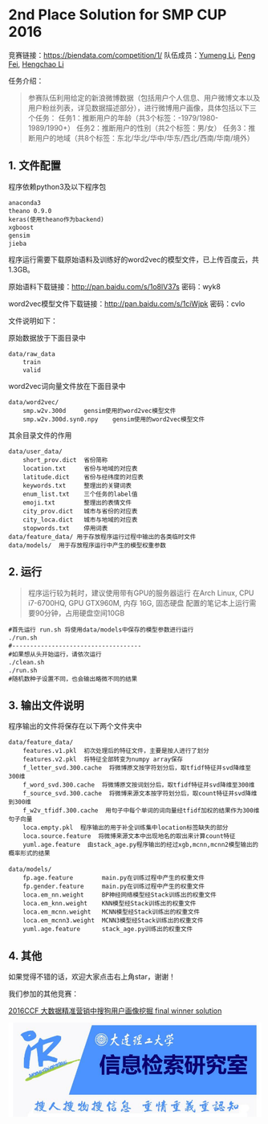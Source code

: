 # 2nd Place Solution for SMP CUP 2016

竞赛链接：https://biendata.com/competition/1/
队伍成员：[Yumeng Li](https://github.com/liyumeng), [Peng Fei](), [Hengchao Li](https://github.com/hengchao0248)

任务介绍：

> 参赛队伍利用给定的新浪微博数据（包括用户个人信息、用户微博文本以及用户粉丝列表，详见数据描述部分），进行微博用户画像，具体包括以下三个任务：
任务1：推断用户的年龄（共3个标签：-1979/1980-1989/1990+）
任务2：推断用户的性别（共2个标签：男/女）
任务3：推断用户的地域（共8个标签：东北/华北/华中/华东/西北/西南/华南/境外）

## 1. 文件配置
程序依赖python3及以下程序包
```
anaconda3
theano 0.9.0
keras(使用theano作为backend)
xgboost
gensim
jieba
```
程序运行需要下载原始语料及训练好的word2vec的模型文件，已上传百度云，共1.3GB。

原始语料下载链接：http://pan.baidu.com/s/1o8lV37s 密码：wyk8

word2vec模型文件下载链接：http://pan.baidu.com/s/1ciWjpk 密码：cvlo

文件说明如下：

原始数据放于下面目录中
```
data/raw_data
    train
    valid
```

word2vec词向量文件放在下面目录中
```
data/word2vec/
    smp.w2v.300d     gensim使用的word2vec模型文件
    smp.w2v.300d.syn0.npy    gensim使用的word2vec模型文件
```

其余目录文件的作用
```
data/user_data/
    short_prov.dict  省份简称
    location.txt     省份与地域的对应表
    latitude.dict    省份与经纬度的对应表
    keywords.txt     整理出的关键词表
    enum_list.txt    三个任务的label值
    emoji.txt        整理出的表情文件
    city_prov.dict   城市与省份的对应表
    city_loca.dict   城市与地域的对应表
    stopwords.txt    停用词表
data/feature_data/ 用于存放程序运行过程中输出的各类临时文件
data/models/  用于存放程序运行中产生的模型权重参数
```

## 2. 运行

> 程序运行较为耗时，建议使用带有GPU的服务器运行
在Arch Linux, CPU i7-6700HQ, GPU GTX960M, 内存 16G, 固态硬盘 配置的笔记本上运行需要90分钟，占用硬盘空间10GB

```
#首先运行 run.sh 将使用data/models中保存的模型参数进行运行
./run.sh
#------------------------------------
#如果想从头开始运行，请依次运行
./clean.sh
./run.sh
#随机数种子设置不同，也会输出略微不同的结果
```

## 3. 输出文件说明
程序输出的文件将保存在以下两个文件夹中
```
data/feature_data/
    features.v1.pkl  初次处理后的特征文件，主要是按人进行了划分
    features.v2.pkl  将特征全部转变为numpy array保存
    f_letter_svd.300.cache  将微博原文按字符划分后，取tfidf特征并svd降维至300维
    f_word_svd.300.cache  将微博原文按词划分后，取tfidf特征并svd降维至300维
    f_source_svd.300.cache  将微博来源文本按字符划分后，取count特征并svd降维到300维
    f_w2v_tfidf.300.cache  用句子中每个单词的词向量经tfidf加权的结果作为300维句子向量
    loca.empty.pkl  程序输出的用于补全训练集中location标签缺失的部分
    loca.source.feature  将微博来源文本中出现地名的取出来计算count特征
    yuml.age.feature  由stack_age.py程序输出的经过xgb,mcnn,mcnn2模型输出的概率形式的结果
    
data/models/
    fp.age.feature        main.py在训练过程中产生的权重文件
    fp.gender.feature     main.py在训练过程中产生的权重文件
    loca.em_nn.weight     BP神经网络模型经Stack训练出的权重文件
    loca.em_knn.weight    KNN模型经Stack训练出的权重文件
    loca.em_mcnn.weight   MCNN模型经Stack训练出的权重文件
    loca.em_mcnn3.weight  MCNN3模型经Stack训练出的权重文件
    yuml.age.feature      stack_age.py训练出的权重文件
```

## 4. 其他
如果觉得不错的话，欢迎大家点击右上角star，谢谢！

我们参加的其他竞赛：

[2016CCF 大数据精准营销中搜狗用户画像挖掘 final winner solution](https://github.com/hengchao0248/ccf2016_sougou)

![](others/banner.jpg)
